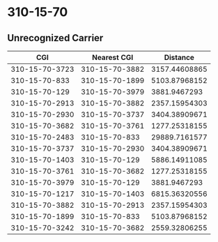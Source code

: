 # 310-15-70
## Unrecognized Carrier


| CGI | Nearest CGI | Distance |
|-----|-------------|----------|
| 310-15-70-3723 | 310-15-70-3882 | 3157.44608865 |
| 310-15-70-833 | 310-15-70-1899 | 5103.87968152 |
| 310-15-70-129 | 310-15-70-3979 | 3881.9467293 |
| 310-15-70-2913 | 310-15-70-3882 | 2357.15954303 |
| 310-15-70-2930 | 310-15-70-3737 | 3404.38909671 |
| 310-15-70-3682 | 310-15-70-3761 | 1277.25318155 |
| 310-15-70-2483 | 310-15-70-833 | 29889.7161577 |
| 310-15-70-3737 | 310-15-70-2930 | 3404.38909671 |
| 310-15-70-1403 | 310-15-70-129 | 5886.14911085 |
| 310-15-70-3761 | 310-15-70-3682 | 1277.25318155 |
| 310-15-70-3979 | 310-15-70-129 | 3881.9467293 |
| 310-15-70-1217 | 310-15-70-1403 | 6815.36320556 |
| 310-15-70-3882 | 310-15-70-2913 | 2357.15954303 |
| 310-15-70-1899 | 310-15-70-833 | 5103.87968152 |
| 310-15-70-3242 | 310-15-70-3682 | 2559.32806255 |
